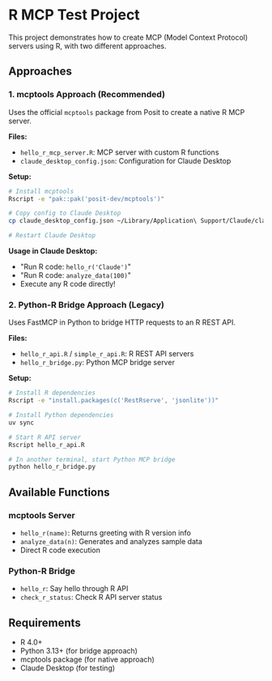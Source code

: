 # R MCP Test Project

This project demonstrates how to create MCP (Model Context Protocol) servers using R, with two different approaches.

## Approaches

### 1. mcptools Approach (Recommended)
Uses the official `mcptools` package from Posit to create a native R MCP server.

**Files:**
- `hello_r_mcp_server.R`: MCP server with custom R functions
- `claude_desktop_config.json`: Configuration for Claude Desktop

**Setup:**
```bash
# Install mcptools
Rscript -e "pak::pak('posit-dev/mcptools')"

# Copy config to Claude Desktop
cp claude_desktop_config.json ~/Library/Application\ Support/Claude/claude_desktop_config.json

# Restart Claude Desktop
```

**Usage in Claude Desktop:**
- "Run R code: `hello_r('Claude')`"
- "Run R code: `analyze_data(100)`"
- Execute any R code directly!

### 2. Python-R Bridge Approach (Legacy)
Uses FastMCP in Python to bridge HTTP requests to an R REST API.

**Files:**
- `hello_r_api.R` / `simple_r_api.R`: R REST API servers
- `hello_r_bridge.py`: Python MCP bridge server

**Setup:**
```bash
# Install R dependencies
Rscript -e "install.packages(c('RestRserve', 'jsonlite'))"

# Install Python dependencies
uv sync

# Start R API server
Rscript hello_r_api.R

# In another terminal, start Python MCP bridge
python hello_r_bridge.py
```

## Available Functions

### mcptools Server
- `hello_r(name)`: Returns greeting with R version info
- `analyze_data(n)`: Generates and analyzes sample data
- Direct R code execution

### Python-R Bridge
- `hello_r`: Say hello through R API
- `check_r_status`: Check R API server status

## Requirements

- R 4.0+
- Python 3.13+ (for bridge approach)
- mcptools package (for native approach)
- Claude Desktop (for testing)